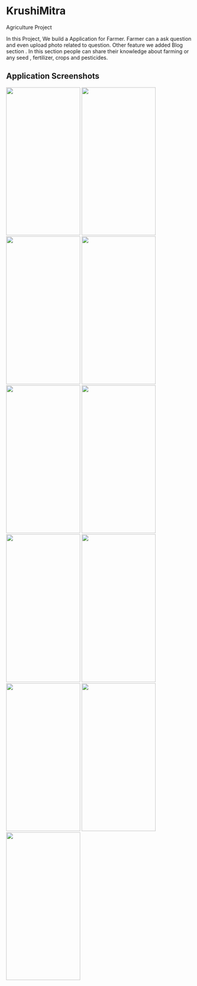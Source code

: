 # KrushiMitra
Agriculture Project 


In this Project, We build a Application for Farmer. Farmer can  a ask question and even upload photo related to  question. Other feature we added Blog section . In this section people can share their knowledge about farming or any  seed , fertilizer, crops and pesticides.

<h2>Application Screenshots</h2>

<img src="https://user-images.githubusercontent.com/54815114/116804668-30cd1200-ab3e-11eb-864a-bff232f6e63a.jpg" width="200" height="400" />    <img src="https://user-images.githubusercontent.com/54815114/116804687-51956780-ab3e-11eb-8aa4-95fcf32f18a9.jpg" width="200" height="400" />    <img src="https://user-images.githubusercontent.com/54815114/116804903-49d6c280-ab40-11eb-8924-986903be6297.jpg" width="200" height="400" />    <img src="https://user-images.githubusercontent.com/54815114/116804922-6a9f1800-ab40-11eb-8ee7-8750f1c319e1.jpg" width="200" height="400" />    <img src="https://user-images.githubusercontent.com/54815114/116804944-7c80bb00-ab40-11eb-9f7d-ec8243930977.jpg" width="200" height="400" />    <img src="https://user-images.githubusercontent.com/54815114/116804956-8c000400-ab40-11eb-9417-18ec1a18ae70.jpg" width="200" height="400" />     <img src="https://user-images.githubusercontent.com/54815114/116805155-0ed58e80-ab42-11eb-9a6d-3deee7b3c714.jpg" width="200" height="400" />     <img src="https://user-images.githubusercontent.com/54815114/116804964-9d491080-ab40-11eb-9c65-7954ab6b0dfc.jpg" width="200" height="400" />     <img src="https://user-images.githubusercontent.com/54815114/116805168-27de3f80-ab42-11eb-8778-12a4f8737005.jpg" width="200" height="400" />     <img src="https://user-images.githubusercontent.com/54815114/116805188-404e5a00-ab42-11eb-8383-5448fa3edf83.jpg" width="200" height="400" />     <img src="https://user-images.githubusercontent.com/54815114/116805192-4d6b4900-ab42-11eb-9afb-a61f30ea63b5.jpg" width="200" height="400" />
     






